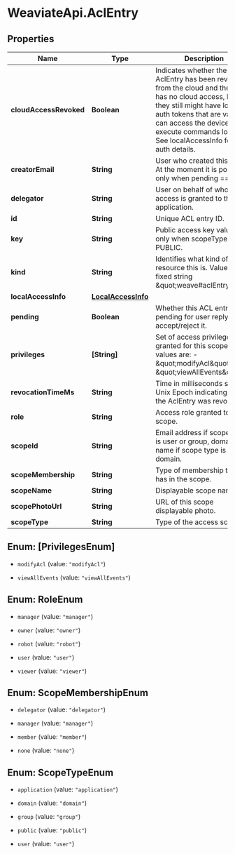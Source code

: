 # WeaviateApi.AclEntry

## Properties
Name | Type | Description | Notes
------------ | ------------- | ------------- | -------------
**cloudAccessRevoked** | **Boolean** | Indicates whether the AclEntry has been revoked from the cloud and the user has no cloud access, but they still might have local auth tokens that are valid and can access the device and execute commands locally. See localAccessInfo for local auth details. | [optional] 
**creatorEmail** | **String** | User who created this entry. At the moment it is populated only when pending &#x3D;&#x3D; true. | [optional] 
**delegator** | **String** | User on behalf of whom the access is granted to the application. | [optional] 
**id** | **String** | Unique ACL entry ID. | [optional] 
**key** | **String** | Public access key value. Set only when scopeType is PUBLIC. | [optional] 
**kind** | **String** | Identifies what kind of resource this is. Value: the fixed string \&quot;weave#aclEntry\&quot;. | [optional] [default to &#39;weave#aclEntry&#39;]
**localAccessInfo** | [**LocalAccessInfo**](LocalAccessInfo.md) |  | [optional] 
**pending** | **Boolean** | Whether this ACL entry is pending for user reply to accept/reject it. | [optional] 
**privileges** | **[String]** | Set of access privileges granted for this scope.  Valid values are:   - \&quot;modifyAcl\&quot;  - \&quot;viewAllEvents\&quot; | [optional] 
**revocationTimeMs** | **String** | Time in milliseconds since Unix Epoch indicating when the AclEntry was revoked. | [optional] 
**role** | **String** | Access role granted to this scope. | [optional] 
**scopeId** | **String** | Email address if scope type is user or group, domain name if scope type is a domain. | [optional] 
**scopeMembership** | **String** | Type of membership the user has in the scope. | [optional] 
**scopeName** | **String** | Displayable scope name. | [optional] 
**scopePhotoUrl** | **String** | URL of this scope displayable photo. | [optional] 
**scopeType** | **String** | Type of the access scope. | [optional] 


<a name="[PrivilegesEnum]"></a>
## Enum: [PrivilegesEnum]


* `modifyAcl` (value: `"modifyAcl"`)

* `viewAllEvents` (value: `"viewAllEvents"`)




<a name="RoleEnum"></a>
## Enum: RoleEnum


* `manager` (value: `"manager"`)

* `owner` (value: `"owner"`)

* `robot` (value: `"robot"`)

* `user` (value: `"user"`)

* `viewer` (value: `"viewer"`)




<a name="ScopeMembershipEnum"></a>
## Enum: ScopeMembershipEnum


* `delegator` (value: `"delegator"`)

* `manager` (value: `"manager"`)

* `member` (value: `"member"`)

* `none` (value: `"none"`)




<a name="ScopeTypeEnum"></a>
## Enum: ScopeTypeEnum


* `application` (value: `"application"`)

* `domain` (value: `"domain"`)

* `group` (value: `"group"`)

* `public` (value: `"public"`)

* `user` (value: `"user"`)




